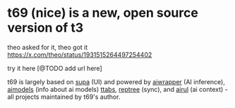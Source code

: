 # t69 (nice) is a new, open source version of t3

theo asked for it, theo got it https://x.com/theo/status/1931515264497254402

try it here [@TODO add url here]

t69 is largely based on [supa](https://github.com/supaorg/supa) (UI) and powered by [aiwrapper](https://github.com/mitkury/aiwrapper) (AI inference), [aimodels](https://github.com/mitkury/aimodels) (info about ai models) [ttabs](https://github.com/mitkury/ttabs), [reptree](https://github.com/mitkury/reptree) (sync), and [airul](https://github.com/mitkury/airul) (ai context) - all projects maintained by t69's author.